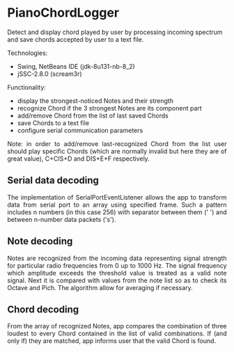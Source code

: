 # PianoChordLogger
Detect and display chord played by user by processing incoming spectrum and save chords accepted by user to a text file.

Technologies:
- Swing, NetBeans IDE (jdk-8u131-nb-8_2)
- jSSC-2.8.0 (scream3r)

Functionality:
- display the strongest-noticed Notes and their strength
- recognize Chord if the 3 strongest Notes are its component part
- add/remove Chord from the list of last saved Chords
- save Chords to a text file
- configure serial communication parameters

<p align="justify">Note: in order to add/remove last-recognized Chord from the list user should play specific Chords (which are normally invalid but here they are of great value), C+CIS+D and DIS+E+F respectively.</p>

## Serial data decoding
<p align="justify">The implementation of SerialPortEventListener allows the app to transform data from serial port to an array using specified frame. Such a pattern includes n numbers (in this case 256) with separator between them (' ') and between n-number data packets ('s').</p>

## Note decoding
<p align="justify">Notes are recognized from the incoming data representing signal strength for particular radio frequencies from 0 up to 1000 Hz. The signal frequency which amplitude exceeds the threshold value is treated as a valid note signal. Next it is compared with values from the note list so as to check its Octave and Pich. The algorithm allow for averaging if necessary.</p>

## Chord decoding
<p align="justify">From the array of recognized Notes, app compares the combination of three loudest to every Chord contained in the list of valid combinations. If (and only if) they are matched, app informs user that the valid Chord is found.</p>
